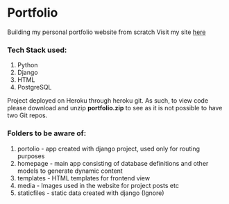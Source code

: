# Portfolio
Building my personal portfolio website from scratch
Visit my site [here](https://www.yasserzaheer.com)

### Tech Stack used: 
1. Python
2. Django
3. HTML
4. PostgreSQL

Project deployed on Heroku through heroku git. As such, to view code please download and unzip **portfolio.zip** to see as it is not possible to have two Git repos.

### Folders to be aware of:
1. portolio - app created with django project, used only for routing purposes
2. homepage - main app consisting of database definitions and other models to generate dynamic content
3. templates - HTML templates for frontend view
4. media - Images used in the website for project posts etc
5. staticfiles - static data created with django (Ignore)




